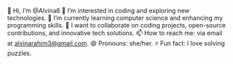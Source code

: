 👋 Hi, I’m @Alvina6
👀 I’m interested in coding and exploring new technologies.
🌱 I’m currently learning computer science and enhancing my programming skills.
💞️ I want to collaborate on coding projects, open-source contributions, and innovative tech solutions.
📫 How to reach me: via email at alvinarahim3@gmail.com.
😄 Pronouns: she/her.
⚡ Fun fact: I love solving puzzles.

<!---
Alvina6/Alvina6 is a ✨ special ✨ repository because its `README.md` (this file) appears on your GitHub profile.
You can click the Preview link to take a look at your changes.
--->
